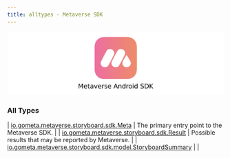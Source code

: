 ```yaml
---
title: alltypes - Metaverse SDK
---
```


![Meta Android SDK](logo.png?taw=true)

### All Types

| [io.gometa.metaverse.storyboard.sdk.Meta](../io.gometa.metaverse.storyboard.sdk/-meta/index.html) | The primary entry point to the Metaverse SDK. |
| [io.gometa.metaverse.storyboard.sdk.Result](../io.gometa.metaverse.storyboard.sdk/-result/index.html) | Possible results that may be reported by Metaverse. |
| [io.gometa.metaverse.storyboard.sdk.model.StoryboardSummary](../io.gometa.metaverse.storyboard.sdk.model/-storyboard-summary/index.html) |  |

